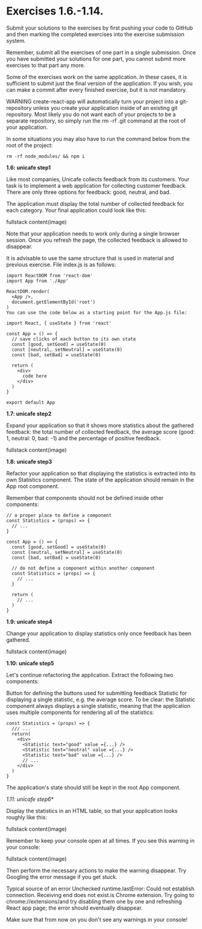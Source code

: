 # Exercises 1.6.-1.14.

Submit your solutions to the exercises by first pushing your code to GitHub and then marking the completed exercises into the exercise submission system.

Remember, submit all the exercises of one part in a single submission. Once you have submitted your solutions for one part, you cannot submit more exercises to that part any more.

Some of the exercises work on the same application. In these cases, it is sufficient to submit just the final version of the application. If you wish, you can make a commit after every finished exercise, but it is not mandatory.

WARNING create-react-app will automatically turn your project into a git-repository unless you create your application inside of an existing git repository. Most likely you do not want each of your projects to be a separate repository, so simply run the rm -rf .git command at the root of your application.

In some situations you may also have to run the command below from the root of the project:

```
rm -rf node_modules/ && npm i
```

**1.6: unicafe step1**

Like most companies, Unicafe collects feedback from its customers. Your task is to implement a web application for collecting customer feedback. There are only three options for feedback: good, neutral, and bad.

The application must display the total number of collected feedback for each category. Your final application could look like this:

fullstack content(image)

Note that your application needs to work only during a single browser session. Once you refresh the page, the collected feedback is allowed to disappear.

It is advisable to use the same structure that is used in material and previous exercise. File index.js is as follows:

```
import ReactDOM from 'react-dom'
import App from './App'

ReactDOM.render(
  <App />, 
  document.getElementById('root')
)
You can use the code below as a starting point for the App.js file:

import React, { useState } from 'react'

const App = () => {
  // save clicks of each button to its own state
  const [good, setGood] = useState(0)
  const [neutral, setNeutral] = useState(0)
  const [bad, setBad] = useState(0)

  return (
    <div>
      code here
    </div>
  )
}

export default App
```

**1.7: unicafe step2**

Expand your application so that it shows more statistics about the gathered feedback: the total number of collected feedback, the average score (good: 1, neutral: 0, bad: -1) and the percentage of positive feedback.

fullstack content(image)

**1.8: unicafe step3**

Refactor your application so that displaying the statistics is extracted into its own Statistics component. The state of the application should remain in the App root component.

Remember that components should not be defined inside other components:

```
// a proper place to define a component
const Statistics = (props) => {
  // ...
}

const App = () => {
  const [good, setGood] = useState(0)
  const [neutral, setNeutral] = useState(0)
  const [bad, setBad] = useState(0)

  // do not define a component within another component
  const Statistics = (props) => {
    // ...
  }

  return (
    // ...
  )
}
```

**1.9: unicafe step4**

Change your application to display statistics only once feedback has been gathered.

fullstack content(image)

**1.10: unicafe step5**

Let's continue refactoring the application. Extract the following two components:

Button for defining the buttons used for submitting feedback
Statistic for displaying a single statistic, e.g. the average score.
To be clear: the Statistic component always displays a single statistic, meaning that the application uses multiple components for rendering all of the statistics:

```
const Statistics = (props) => {
  /// ...
  return(
    <div>
      <Statistic text="good" value ={...} />
      <Statistic text="neutral" value ={...} />
      <Statistic text="bad" value ={...} />
      // ...
    </div>
  )
}
```

The application's state should still be kept in the root App component.

**1.11*: unicafe step6**

Display the statistics in an HTML table, so that your application looks roughly like this:

fullstack content(image)

Remember to keep your console open at all times. If you see this warning in your console:

fullstack content(image)

Then perform the necessary actions to make the warning disappear. Try Googling the error message if you get stuck.

Typical source of an error Unchecked runtime.lastError: Could not establish connection. Receiving end does not exist.is Chrome extension. Try going to chrome://extensions/and try disabling them one by one and refreshing React app page; the error should eventually disappear.

Make sure that from now on you don't see any warnings in your console!
